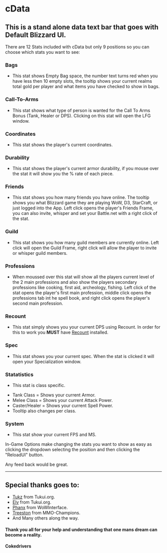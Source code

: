 # cData
 
## This is a stand alone data text bar that goes with  Default Blizzard UI.

There are 12 Stats included with cData but only 9 positions so you can choose which stats you want to see:

### Bags 
* This stat shows Empty Bag space, the number text turns red when you have less then 10 empty slots, the tooltip shows your current realms total gold per player and what items you have checked to show in bags.
### Call-To-Arms
* This stat shows what type of person is wanted for the Call To Arms Bonus (Tank, Healer or DPS). Clicking on this stat will open the LFG window.
### Coordinates
* This stat shows the player's current coordinates.
### Durability
* This stat shows the player's current armor durability, if you mouse over the stat it will show you the % rate of each piece.
### Friends
* This stat shows you how many friends you have online. The tooltip shows you what Blizzard game they are playing WoW, D3, StarCraft, or just logged into the App. Left click opens the player's Friends Frame, you can also invite, whisper and set your Battle.net with a right click of the stat.
### Guild
* This stat shows you how many guild members are currently online. Left click will open the Guild Frame, right click will allow the player to invite or whisper guild members.
### Professions
* When moussed over this stat will show all the players current level of the 2 main professions and also show the players secondary professions like cooking, first aid, archeology, fishing. Left click of the stat opens the player's first main profession, middle click opens the professions tab int he spell book, and right click opens the player's second main profession.
### Recount 
* This stat simply shows you your current DPS using Recount. In order for this to work you **MUST** have [Recount](http://www.curse.com/addons/wow/recount) installed.
### Spec
* This stat shows you your current spec. When the stat is clicked it will open your Specialization window. 
### Statatistics 
* This stat is class specific.
- Tank Class = Shows your current Armor. 
- Melee Class = Shows your current Attack Power. 
- Caster/Healer = Shows your current Spell Power. 
- Tooltip also changes per class.

### System 
* This stat show your current FPS and MS.


In-Game Options make changing the stats you want to show as easy as clicking the dropdown selecting the position and then clicking the "ReloadUI" button.

Any feed back would be great.

***
## Special thanks goes to:

* [Tukz](www.tukui.org) from Tukui.org.
* [Elv](www.tukui.org) from Tukui.org.
* [Phanx](http://www.wowinterface.com/forums/member.php?find=lastposter&f=87) from WoWInterface.
* [Treeston](http://www.mmo-champion.com/members/562614-Treeston) from MMO-Champions.
* And Many others along the way.

#### Thank you all for your help and understanding that one mans dream can become a reality.
#### Cokedrivers